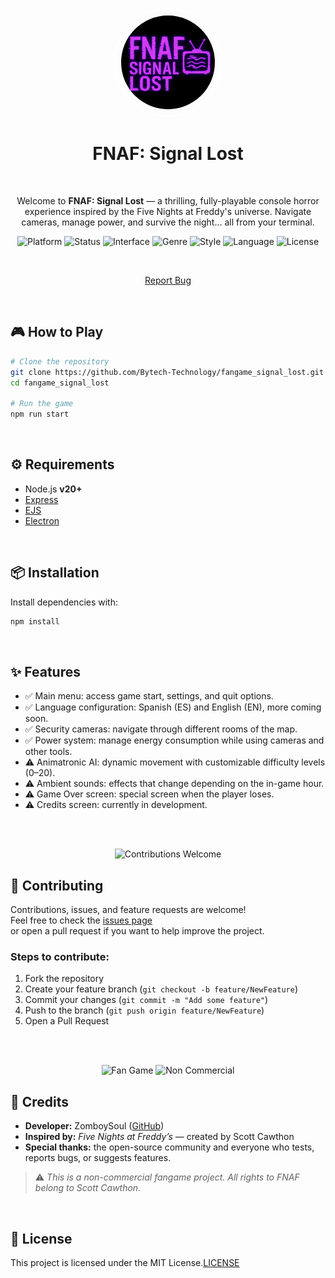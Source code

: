 <p align="center">
  <img
    src="assets/images/logo.png"
    alt="FNAF: Signal Lost Logo"
    style="border: 2px solid white; border-radius: 50%; width: 150px; height:150px; padding:10px;" />
</p>

<h1 align="center">FNAF: Signal Lost</h1>

<br>

<p align="center">
  Welcome to <strong>FNAF: Signal Lost</strong> — a thrilling, fully-playable console horror experience inspired by the Five Nights at Freddy's universe.  
  Navigate cameras, manage power, and survive the night… all from your terminal.
</p>

<p align="center">
  <img alt="Platform" src="https://img.shields.io/badge/platform-python-00ffff?logo=python&logoColor=000000" />
  <img alt="Status" src="https://img.shields.io/badge/status-in%20development-ff00ff" />
  <img alt="Interface" src="https://img.shields.io/badge/interface-command%20line-ff007f?logo=windows-terminal&logoColor=white" />
  <img alt="Genre" src="https://img.shields.io/badge/genre-horror-ff1a1a" />
  <img alt="Style" src="https://img.shields.io/badge/style-text--based-6666ff" />
  <img alt="Language" src="https://img.shields.io/badge/lang-es-cc00ff" />
  <img alt="License" src="https://img.shields.io/github/license/Bytech-Technology/fangame_signal_lost" />
</p>

<br>

<p align="center">
  <a href="https://github.com/Bytech-Technology/fangame_signal_lost/issues/new?assignees=&labels=bug&projects=&template=bug_report.yml" target="_blank" rel="noopener noreferrer">Report Bug</a>
</p>

<br>

## 🎮 How to Play

```bash
# Clone the repository
git clone https://github.com/Bytech-Technology/fangame_signal_lost.git
cd fangame_signal_lost

# Run the game
npm run start
```

<br>

## ⚙️ Requirements

- Node.js **v20+**
- [Express](https://www.npmjs.com/package/express)
- [EJS](https://www.npmjs.com/package/ejs)
- [Electron](https://www.npmjs.com/package/electron)

<br>

## 📦 Installation

Install dependencies with:

```bash
npm install
```

<br>

## ✨ Features

- ✅ Main menu: access game start, settings, and quit options.
- ✅ Language configuration: Spanish (ES) and English (EN), more coming soon.
- ✅ Security cameras: navigate through different rooms of the map.
- ✅ Power system: manage energy consumption while using cameras and other tools.
- ⚠️ Animatronic AI: dynamic movement with customizable difficulty levels (0–20).
- ⚠️ Ambient sounds: effects that change depending on the in-game hour.
- ⚠️ Game Over screen: special screen when the player loses.
- ⚠️ Credits screen: currently in development.

<br><br>


<p align="center">
  <img alt="Contributions Welcome" src="https://img.shields.io/badge/contributions-welcome-brightgreen?style=for-the-badge" />
</p>

## 🤝 Contributing

Contributions, issues, and feature requests are welcome!  
Feel free to check the [issues page](https://github.com/Bytech-Technology/fangame_signal_lost/issues)  
or open a pull request if you want to help improve the project.  

### Steps to contribute:

1. Fork the repository  
2. Create your feature branch (`git checkout -b feature/NewFeature`)  
3. Commit your changes (`git commit -m "Add some feature"`)  
4. Push to the branch (`git push origin feature/NewFeature`)  
5. Open a Pull Request

<br><br>

<p align="center">
  <img alt="Fan Game" src="https://img.shields.io/badge/project-fan%20game-blueviolet?style=for-the-badge" />
  <img alt="Non Commercial" src="https://img.shields.io/badge/use-non--commercial-orange?style=for-the-badge" />
</p>

## 👤 Credits

- **Developer:** ZomboySoul ([GitHub](https://github.com/Bytech-Technology))
- **Inspired by:** *Five Nights at Freddy’s* — created by Scott Cawthon  
- **Special thanks:** the open-source community and everyone who tests, reports bugs, or suggests features.  

> ⚠️ *This is a non-commercial fangame project. All rights to FNAF belong to Scott Cawthon.*  

<br>

## 📝 License

This project is licensed under the MIT License.[LICENSE](./LICENSE)

<br>
